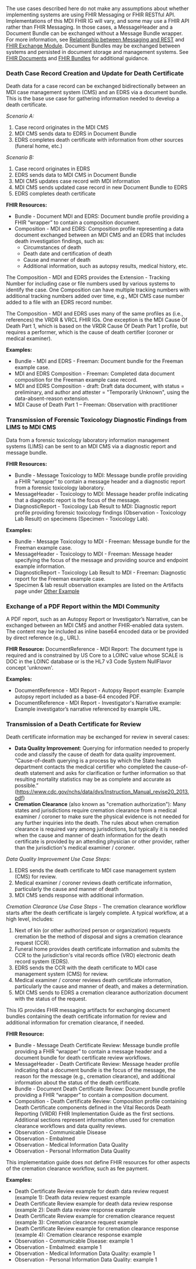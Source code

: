 The use cases described here do not make any assumptions about whether implementing systems are using FHIR Messaging or FHIR RESTful API. Implementations of this MDI FHIR IG will vary, and some may use a FHIR API rather than FHIR Messaging. In those cases, a MessageHeader and a Document Bundle can be exchanged without a Message Bundle wrapper. For more information, see [Relationship between Messaging and REST](https://hl7.org/fhir/messaging.html#endpoints) and [FHIR Exchange Module](http://hl7.org/fhir/exchange-module.html). Document Bundles may be exchanged between systems and persisted in document storage and management systems. See [FHIR Documents](http://hl7.org/fhir/documents.html) and [FHIR Bundles](http://hl7.org/fhir/R4/bundle.html) for additional guidance.

### Death Case Record Creation and Update for Death Certificate
Death data for a case record can be exchanged bidirectionally between an MDI case management system (CMS) and an EDRS via a document bundle. This is the base use case for gathering information needed to develop a death certificate.

*Scenario A:*
1.	Case record originates in the MDI CMS
2.	MDI CMS sends data to EDRS in Document Bundle
3.	EDRS completes death certificate with information from other sources (funeral home, etc.)

*Scenario B:*
1.	Case record originates in EDRS
2.	EDRS sends data to MDI CMS in Document Bundle
3.	MDI CMS updates case record with MDI information
4.	MDI CMS sends updated case record in new Document Bundle to EDRS
5.	EDRS completes death certificate

**FHIR Resources:**
* Bundle - Document MDI and EDRS: Document bundle profile providing a FHIR “wrapper” to contain a composition document.
* Composition - MDI and EDRS: Composition profile representing a data document exchanged between an MDI CMS and an EDRS that includes death investigation findings, such as:
  * Circumstances of death
  * Death date and certification of death
  * Cause and manner of death
  * Additional information, such as autopsy results, medical history, etc.

The Composition - MDI and EDRS provides the Extension - Tracking Number for including case or file numbers used by various systems to identify the case. One Composition can have multiple tracking numbers with additional tracking numbers added over time, e.g., MDI CMS case number added to a file with an EDRS record number.

The Composition - MDI and EDRS uses many of the same profiles as (i.e., references) the VRDR & VRCL FHIR IGs. One exception is the MDI Cause Of Death Part 1, which is based on the VRDR Cause Of Death Part 1 profile, but requires a performer, which is the cause of death certifier (coroner or medical examiner).

**Examples:**
* Bundle - MDI and EDRS - Freeman: Document bundle for the Freeman example case.
* MDI and EDRS Composition - Freeman: Completed data document composition for the Freeman example case record.
* MDI and EDRS Composition - draft: Draft data document, with status = preliminary, and author and attester = "Temporarily Unknown", using the data-absent-reason extension.
* MDI Cause of Death Part 1 – Freeman: Observation with practitioner

### Transmission of Forensic Toxicology Diagnostic Findings from LIMS to MDI CMS
Data from a forensic toxicology laboratory information management systems (LIMS) can be sent to an MDI CMS via a diagnostic report and message bundle.

**FHIR Resources:**
* Bundle - Message Toxicology to MDI: Message bundle profile providing a FHIR “wrapper” to contain a message header and a diagnostic report from a forensic toxicology laboratory.
* MessageHeader - Toxicology to MDI: Message header profile indicating that a diagnostic report is the focus of the message.
* DiagnosticReport - Toxicology Lab Result to MDI: Diagnostic report profile providing forensic toxicology findings (Observation - Toxicology Lab Result) on specimens (Specimen - Toxicology Lab).

**Examples:**
* Bundle - Message Toxicology to MDI - Freeman: Message bundle for the Freeman example case.
* MessageHeader - Toxicology to MDI - Freeman: Message header specifying the focus of the message and providing source and endpoint example information.
* DiagnosticReport - Toxicology Lab Result to MDI - Freeman: Diagnostic report for the Freeman example case.
* Specimen & lab result observation examples are listed on the Artifacts page under [Other Example](https://build.fhir.org/ig/HL7/fhir-mdi-ig/branches/master/artifacts.html#other-examples)


### Exchange of a PDF Report within the MDI Community
A PDF report, such as an Autopsy Report or Investigator’s Narrative, can be exchanged between an MDI CMS and another FHIR-enabled data system. The content may be included as inline base64 encoded data or be provided by direct reference (e.g., URL). 

**FHIR Resource:** DocumentReference - MDI Report: The document type is required and is constrained by US Core to a LOINC value whose SCALE is DOC in the LOINC database or is the HL7 v3 Code System NullFlavor concept 'unknown'.

**Examples:**
* DocumentReference - MDI Report - Autopsy Report example: Example autopsy report included as a base-64 encoded PDF. 
* DocumentReference - MDI Report - Investigator's Narrative example: Example investigator’s narrative referenced by example URL.


### Transmission of a Death Certificate for Review
Death certificate information may be exchanged for review in several cases:
* **Data Quality Improvement**: Querying for information needed to properly code and classify the cause of death for data quality improvement. “Cause-of-death querying is a process by which the State health department contacts the medical certifier who completed the cause-of-death statement and asks for clarification or further information so that resulting mortality statistics may be as complete and accurate as possible.” (https://www.cdc.gov/nchs/data/dvs/Instruction_Manual_revise20_2013.pdf) 
* **Cremation Clearance** (also known as "cremation authorization"): Many states and jurisdictions require cremation clearance from a medical examiner / coroner to make sure the physical evidence is not needed for any further inquiries into the death. The rules about when cremation clearance is required vary among jurisdictions, but typically it is needed when the cause and manner of death information for the death certificate is provided by an attending physician or other provider, rather than the jurisdiction's medical examiner / coroner.

*Data Quality Improvement Use Case Steps:*
1.	EDRS sends the death certificate to MDI case management system (CMS) for review.
2.	Medical examiner / coroner reviews death certificate information, particularly the cause and manner of death
3.	MDI CMS sends response with additional information.

*Cremation Clearance Use Case Steps* - The cremation clearance workflow starts after the death certificate is largely complete. A typical workflow, at a high level, includes:
1.	Next of kin (or other authorized person or organization) requests cremation be the method of disposal and signs a cremation clearance request (CCR).
2.	Funeral home provides death certificate information and submits the CCR to the jurisdiction's vital records office (VRO) electronic death record system (EDRS).
3.	EDRS sends the CCR with the death certificate to MDI case management system (CMS) for review.
4.	Medical examiner / coroner reviews death certificate information, particularly the cause and manner of death, and makes a determination.
5.	MDI CMS sends to EDRS a cremation clearance authorization document with the status of the request.

This IG provides FHIR messaging artifacts for exchanging document bundles containing the death certificate information for review and additional information for cremation clearance, if needed.

**FHIR Resource:**
* Bundle - Message Death Certificate Review: Message bundle profile providing a FHIR “wrapper” to contain a message header and a document bundle for death certificate review workflows.
* MessageHeader - Death Certificate Review: Message header profile indicating that a document bundle is the focus of the message, the reason for the message (e.g., cremation clearance), and additional information about the status of the death certificate.
* Bundle - Document Death Certificate Review: Document bundle profile providing a FHIR “wrapper” to contain a composition document.
* Composition - Death Certificate Review: Composition profile containing Death Certificate components defined in the Vital Records Death Reporting (VRDR) FHIR Implementation Guide as the first sections. Additional sections represent information often used for cremation clearance workflows and data quality reviews.
* Observation - Communicable Disease
* Observation - Embalmed
* Observation - Medical Information Data Quality
* Observation - Personal Information Data Quality 

This implementation guide does not define FHIR resources for other aspects of the cremation clearance workflow, such as fee payment.

**Examples:**
* Death Certificate Review example for death data review request (example 1): Death data review request example
* Death Certificate Review example for death data review response (example 2): Death data review response example
* Death Certificate Review example for cremation clearance request (example 3): Cremation clearance request example
* Death Certificate Review example for cremation clearance response (example 4): Cremation clearance response example
* Observation - Communicable Disease: example 1
* Observation - Embalmed: example 1
* Observation - Medical Information Data Quality: example 1
* Observation - Personal Information Data Quality: example 1